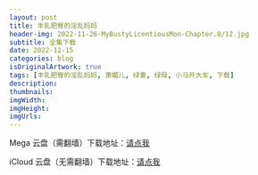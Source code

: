 ```yaml
---
layout: post
title: 丰乳肥臀的淫乱妈妈
header-img: 2022-11-26-MyBustyLicentiousMon-Chapter.8/12.jpg
subtitle: 全集下载
date: 2022-12-15
categories: blog
isOriginalArtwork: true
tags: [丰乳肥臀的淫乱妈妈, 萧媚儿, 绿妻, 绿母, 小马开大车, 下载]
description:
thumbnails:
imgWidth:
imgHeight:
imgUrls:
---
```


Mega 云盘（需翻墙）下载地址：[请点我](https://mega.nz/file/rFkyRBQQ#5YK7Oj6IyW16UJFPTlTgmBjanpnm2JxiYgnHabEbXU8 "Mega云盘")

iCloud 云盘（无需翻墙）下载地址：[请点我](https://www.icloud.com/iclouddrive/054gBdEfuHLFyqMYcnm2WiTeA#%E8%90%A7%E5%AA%9A%E5%84%BF "iCloud云盘")
